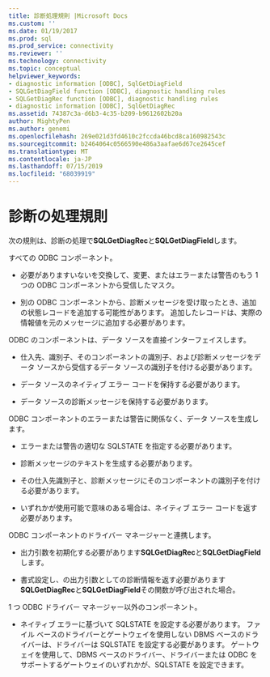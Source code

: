 ```yaml
---
title: 診断処理規則 |Microsoft Docs
ms.custom: ''
ms.date: 01/19/2017
ms.prod: sql
ms.prod_service: connectivity
ms.reviewer: ''
ms.technology: connectivity
ms.topic: conceptual
helpviewer_keywords:
- diagnostic information [ODBC], SqlGetDiagField
- SQLGetDiagField function [ODBC], diagnostic handling rules
- SQLGetDiagRec function [ODBC], diagnostic handling rules
- diagnostic information [ODBC], SqlGetDiagRec
ms.assetid: 74387c3a-d6b3-4c35-b209-b9612602b20a
author: MightyPen
ms.author: genemi
ms.openlocfilehash: 269e021d3fd4610c2fccda46bcd8ca160982543c
ms.sourcegitcommit: b2464064c0566590e486a3aafae6d67ce2645cef
ms.translationtype: MT
ms.contentlocale: ja-JP
ms.lasthandoff: 07/15/2019
ms.locfileid: "68039919"
---
```

# <a name="diagnostic-handling-rules"></a>診断の処理規則
次の規則は、診断の処理で**SQLGetDiagRec**と**SQLGetDiagField**します。  
  
 すべての ODBC コンポーネント。  
  
-   必要がありますいないを交換して、変更、またはエラーまたは警告のもう 1 つの ODBC コンポーネントから受信したマスク。  
  
-   別の ODBC コンポーネントから、診断メッセージを受け取ったとき、追加の状態レコードを追加する可能性があります。 追加したレコードは、実際の情報値を元のメッセージに追加する必要があります。  
  
 ODBC のコンポーネントは、データ ソースを直接インターフェイスします。  
  
-   仕入先、識別子、そのコンポーネントの識別子、および診断メッセージをデータ ソースから受信するデータ ソースの識別子を付ける必要があります。  
  
-   データ ソースのネイティブ エラー コードを保持する必要があります。  
  
-   データ ソースの診断メッセージを保持する必要があります。  
  
 ODBC コンポーネントのエラーまたは警告に関係なく、データ ソースを生成します。  
  
-   エラーまたは警告の適切な SQLSTATE を指定する必要があります。  
  
-   診断メッセージのテキストを生成する必要があります。  
  
-   その仕入先識別子と、診断メッセージにそのコンポーネントの識別子を付ける必要があります。  
  
-   いずれかが使用可能で意味のある場合は、ネイティブ エラー コードを返す必要があります。  
  
 ODBC コンポーネントのドライバー マネージャーと連携します。  
  
-   出力引数を初期化する必要があります**SQLGetDiagRec**と**SQLGetDiagField**します。  
  
-   書式設定し、の出力引数としての診断情報を返す必要があります**SQLGetDiagRec**と**SQLGetDiagField**その関数が呼び出された場合。  
  
 1 つ ODBC ドライバー マネージャー以外のコンポーネント。  
  
-   ネイティブ エラーに基づいて SQLSTATE を設定する必要があります。 ファイル ベースのドライバーとゲートウェイを使用しない DBMS ベースのドライバーは、ドライバーは SQLSTATE を設定する必要があります。 ゲートウェイを使用して、DBMS ベースのドライバー、ドライバーまたは ODBC をサポートするゲートウェイのいずれかが、SQLSTATE を設定できます。
